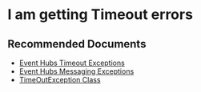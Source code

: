 <properties
    pageTitle="I am getting Timeout errors"
    description="I am getting Timeout errors"
    service="microsoft.eventhub"
    resource="namespaces"
    ms.author="jafernan"
    authors="jfggdl"
    displayOrder=""
    selfHelpType="generic"
    supportTopicIds="32689180"
    resourceTags=""
    productPesIds="16803"
    cloudEnvironments="public, Fairfax, usnat, ussec"
    articleId="EHoASH-timeout-errors"
	ownershipId="AzureMessaging_Common"
/>

# I am getting Timeout errors

## **Recommended Documents**

* [Event Hubs Timeout Exceptions](https://azure.microsoft.com/documentation/articles/event-hubs-messaging-exceptions/#timeoutexception)<br>
* [Event Hubs Messaging Exceptions](https://docs.microsoft.com/azure/event-hubs/event-hubs-messaging-exceptions)<br>
* [TimeOutException Class](https://msdn.microsoft.com/library/system.timeoutexception.aspx)
